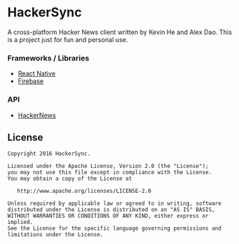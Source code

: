 HackerSync
==========

A cross-platform Hacker News client written by Kevin He and Alex Dao. This is a project just for fun and personal use.

### Frameworks / Libraries
* [React Native](https://facebook.github.io/react-native/)
* [Firebase](https://firebase.google.com/)

### API
* [HackerNews](https://github.com/HackerNews/API)

License
--------

    Copyright 2016 HackerSync.

    Licensed under the Apache License, Version 2.0 (the "License");
    you may not use this file except in compliance with the License.
    You may obtain a copy of the License at

       http://www.apache.org/licenses/LICENSE-2.0

    Unless required by applicable law or agreed to in writing, software
    distributed under the License is distributed on an "AS IS" BASIS,
    WITHOUT WARRANTIES OR CONDITIONS OF ANY KIND, either express or implied.
    See the License for the specific language governing permissions and
    limitations under the License.
